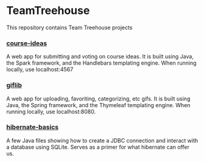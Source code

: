 # TeamTreehouse
This repository contains Team Treehouse projects

### [course-ideas](course-ideas)
A web app for submitting and voting on course ideas. It is built using Java, the Spark framework, and the Handlebars templating engine. When running locally, use localhost:4567

### [giflib](giflib)
A web app for uploading, favoriting, categorizing, etc gifs. It is built using Java, the Spring framework, and the Thymeleaf templating engine. When running locally, use localhost:8080.

### [hibernate-basics](hibernate-basics)
A few Java files showing how to create a JDBC connection and interact with a database using SQLite. Serves as a primer for what hibernate can offer us.

